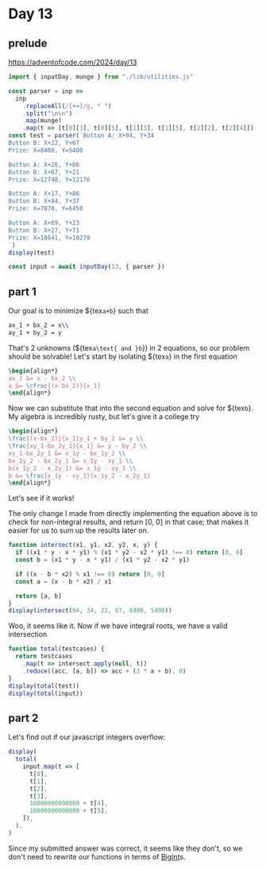 # Day 13

## prelude

https://adventofcode.com/2024/day/13

```js echo
import { inputDay, munge } from "./lib/utilities.js"
```

```js echo
const parser = inp =>
  inp
    .replaceAll(/[+=]/g, " ")
    .split("\n\n")
    .map(munge)
    .map(t => [t[0][3], t[0][5], t[1][3], t[1][5], t[2][2], t[2][4]])
const test = parser(`Button A: X+94, Y+34
Button B: X+22, Y+67
Prize: X=8400, Y=5400

Button A: X+26, Y+66
Button B: X+67, Y+21
Prize: X=12748, Y=12176

Button A: X+17, Y+86
Button B: X+84, Y+37
Prize: X=7870, Y=6450

Button A: X+69, Y+23
Button B: X+27, Y+71
Prize: X=18641, Y=10279
`)
display(test)

const input = await inputDay(13, { parser })
```

## part 1

Our goal is to minimize ${tex`a+b`} such that

```tex
ax_1 + bx_2 = x\\
ay_1 + by_2 = y
```

That's 2 unknowns (${tex`a\text{ and }b`}) in 2 equations, so our problem should be solvable! Let's start by isolating ${tex`a`} in the first equation

```tex
\begin{align*}
ax_1 &= x - bx_2 \\
a &= \cfrac{(x-bx_2)}{x_1}
\end{align*}
```

Now we can substitute that into the second equation and solve for ${tex`b`}. My algebra is incredibly rusty, but let's give it a college try

```tex
\begin{align*}
\frac{(x-bx_2)}{x_1}y_1 + by_2 &= y \\
\frac{xy_1-bx_2y_1}{x_1} &= y - by_2 \\
xy_1-bx_2y_1 &= x_1y - bx_1y_2 \\
bx_1y_2 - bx_2y_1 &= x_1y - xy_1 \\
b(x_1y_2 - x_2y_1) &= x_1y - xy_1 \\
b &= \frac{x_1y - xy_1}{x_1y_2 - x_2y_1}
\end{align*}
```

Let's see if it works!

The only change I made from directly implementing the equation above is to check for non-integral results, and return [0, 0] in that case; that makes it easier for us to sum up the results later on.

```js echo
function intersect(x1, y1, x2, y2, x, y) {
  if ((x1 * y - x * y1) % (x1 * y2 - x2 * y1) !== 0) return [0, 0]
  const b = (x1 * y - x * y1) / (x1 * y2 - x2 * y1)

  if ((x - b * x2) % x1 !== 0) return [0, 0]
  const a = (x - b * x2) / x1

  return [a, b]
}
display(intersect(94, 34, 22, 67, 8400, 5400))
```

Woo, it seems like it. Now if we have integral roots, we have a valid intersection

```js echo
function total(testcases) {
  return testcases
    .map(t => intersect.apply(null, t))
    .reduce((acc, [a, b]) => acc + (3 * a + b), 0)
}
display(total(test))
display(total(input))
```

## part 2

Let's find out if our javascript integers overflow:

```js echo
display(
  total(
    input.map(t => [
      t[0],
      t[1],
      t[2],
      t[3],
      10000000000000 + t[4],
      10000000000000 + t[5],
    ]),
  ),
)
```

Since my submitted answer was correct, it seems like they don't, so we don't need to rewrite our functions in terms of [BigInt](https://developer.mozilla.org/en-US/docs/Web/JavaScript/Reference/Global_Objects/BigInt/BigInt)s.
